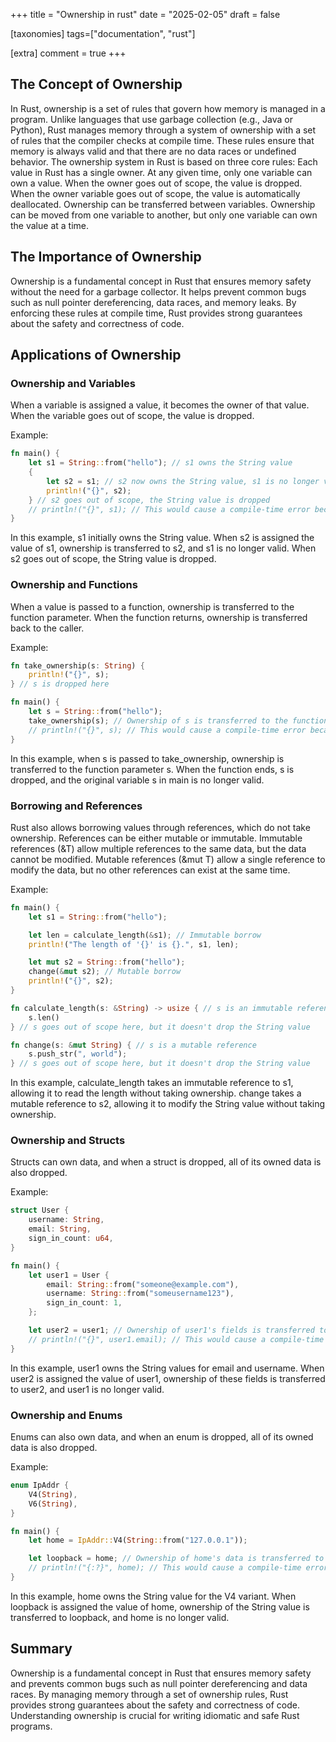 +++
title = "Ownership in rust"
date = "2025-02-05"
draft = false

[taxonomies]
tags=["documentation", "rust"]

[extra]
comment = true
+++

## The Concept of Ownership

In Rust, ownership is a set of rules that govern how memory is managed in a program.
Unlike languages that use garbage collection (e.g., Java or Python), Rust manages
memory through a system of ownership with a set of rules that the compiler checks
at compile time. These rules ensure that memory is always valid and that there are
no data races or undefined behavior.
The ownership system in Rust is based on three core rules:
Each value in Rust has a single owner. At any given time, only one variable can own
a value. When the owner goes out of scope, the value is dropped. When the owner variable
goes out of scope, the value is automatically deallocated.
Ownership can be transferred between variables. Ownership can be moved from one variable
to another, but only one variable can own the value at a time.

## The Importance of Ownership

Ownership is a fundamental concept in Rust that ensures memory safety without the
need for a garbage collector. It helps prevent common bugs such as null pointer
dereferencing, data races, and memory leaks. By enforcing these rules at compile
time, Rust provides strong guarantees about the safety and correctness of code.

## Applications of Ownership

### Ownership and Variables

When a variable is assigned a value, it becomes the owner of that value. When
the variable goes out of scope, the value is dropped.

Example:

```rust
fn main() {
    let s1 = String::from("hello"); // s1 owns the String value
    {
        let s2 = s1; // s2 now owns the String value, s1 is no longer valid
        println!("{}", s2);
    } // s2 goes out of scope, the String value is dropped
    // println!("{}", s1); // This would cause a compile-time error because s1 no longer owns the value
}
```

In this example, s1 initially owns the String value. When s2 is assigned the value of s1, ownership is transferred to s2, and s1 is no longer valid. When s2 goes out of scope, the String value is dropped.

### Ownership and Functions

When a value is passed to a function, ownership is transferred to the function parameter. When the function returns, ownership is transferred back to the caller.

Example:

```rust
fn take_ownership(s: String) {
    println!("{}", s);
} // s is dropped here

fn main() {
    let s = String::from("hello");
    take_ownership(s); // Ownership of s is transferred to the function
    // println!("{}", s); // This would cause a compile-time error because s no longer owns the value
}
```

In this example, when s is passed to take_ownership, ownership is transferred to the function parameter s. When the function ends, s is dropped, and the original variable s in main is no longer valid.

### Borrowing and References

Rust also allows borrowing values through references, which do not take ownership. References can be either mutable or immutable.
Immutable references (&T) allow multiple references to the same data, but the data cannot be modified.
Mutable references (&mut T) allow a single reference to modify the data, but no other references can exist at the same time.

Example:

```rust
fn main() {
    let s1 = String::from("hello");

    let len = calculate_length(&s1); // Immutable borrow
    println!("The length of '{}' is {}.", s1, len);

    let mut s2 = String::from("hello");
    change(&mut s2); // Mutable borrow
    println!("{}", s2);
}

fn calculate_length(s: &String) -> usize { // s is an immutable reference
    s.len()
} // s goes out of scope here, but it doesn't drop the String value

fn change(s: &mut String) { // s is a mutable reference
    s.push_str(", world");
} // s goes out of scope here, but it doesn't drop the String value
```

In this example, calculate_length takes an immutable reference to s1, allowing it to read the length without taking ownership. change takes a mutable reference to s2, allowing it to modify the String value without taking ownership.

### Ownership and Structs

Structs can own data, and when a struct is dropped, all of its owned data is also dropped.

Example:

```rust
struct User {
    username: String,
    email: String,
    sign_in_count: u64,
}

fn main() {
    let user1 = User {
        email: String::from("someone@example.com"),
        username: String::from("someusername123"),
        sign_in_count: 1,
    };

    let user2 = user1; // Ownership of user1's fields is transferred to user2
    // println!("{}", user1.email); // This would cause a compile-time error because user1 no longer owns its fields
}
```

In this example, user1 owns the String values for email and username. When user2 is assigned the value of user1, ownership of these fields is transferred to user2, and user1 is no longer valid.

### Ownership and Enums

Enums can also own data, and when an enum is dropped, all of its owned data is also dropped.

Example:

```rust
enum IpAddr {
    V4(String),
    V6(String),
}

fn main() {
    let home = IpAddr::V4(String::from("127.0.0.1"));

    let loopback = home; // Ownership of home's data is transferred to loopback
    // println!("{:?}", home); // This would cause a compile-time error because home no longer owns its data
}
```

In this example, home owns the String value for the V4 variant. When loopback is assigned the value of home, ownership of the String value is transferred to loopback, and home is no longer valid.

## Summary

Ownership is a fundamental concept in Rust that ensures memory safety and prevents common bugs such as null pointer dereferencing and data races. By managing memory through a set of ownership rules, Rust provides strong guarantees about the safety and correctness of code. Understanding ownership is crucial for writing idiomatic and safe Rust programs.
